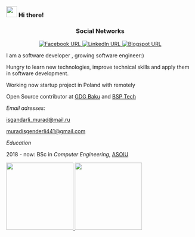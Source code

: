 ### <img src="https://github.com/TheDudeThatCode/TheDudeThatCode/blob/master/Assets/Hi.gif" width="29px"> Hi there!
<h3 align="center">Social Networks</h3>

<p align="center">
  
<a href="https://www.facebook.com/muradisgandar">
<img alt="Facebook URL" src="https://img.shields.io/twitter/url?label=Facebook&logo=Facebook&url=https%3A%2F%2Fwww.linkedin.com%2Fin%2Fmuradisgandar%2F">
</a>  

<a href="https://www.linkedin.com/in/murad-isgandarli-23500b198/">
<img alt="LinkedIn URL" src="https://img.shields.io/twitter/url?label=LinkedIn&logo=LinkedIn&url=https%3A%2F%2Fwww.linkedin.com%2Fin%2Fmurad-isgandarli-23500b198%2F">
</a> 

<a href="https://muradisgandarli.blogspot.com/">
<img alt="Blogspot URL" src="https://img.shields.io/badge/Blogspot-Blog-red">
</a> 



</p>

I am a software developer , growing software engineer:)

Hungry to learn new technologies, improve technical skills and apply them in software development.

Working now startup project in Poland with remotely

Open Source contributor at [GDG Baku](https://github.com/orgs/GDG-Baku/) and [BSP Tech](https://github.com/orgs/bsp-tech/)


*Email adresses:*

isgandarli_murad@mail.ru

muradisgenderli441@gmail.com

*Education*

2018 - now: BSc in *Computer Engineering*, [ASOIU](http://www.asoiu.edu.az/en)


<a href="https://github.com/muradisgandar">
  <img height="180em" src="https://github-readme-stats.vercel.app/api?username=muradisgandar&zsh-theme&show_icons=true" />
  <img height="180em" src="https://github-readme-stats.vercel.app/api/top-langs/?username=muradisgandar&zsh-theme&layout=compact" />
</a>

   

   
